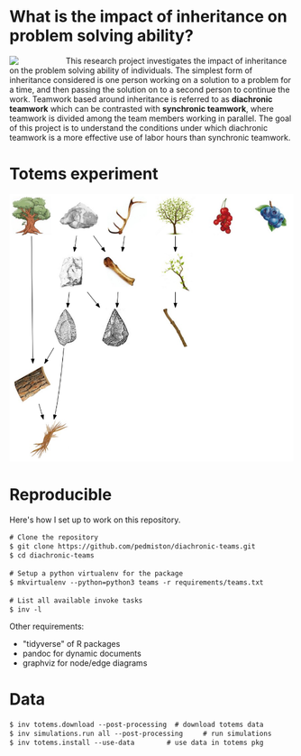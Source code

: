 # What is the impact of inheritance on problem solving ability?

<img src="https://github.com/pedmiston/diachronic-teams/raw/master/img/team-structures-all.png" align="left" width="100">

This research project investigates the impact of inheritance on the problem solving ability of individuals. The simplest form of inheritance considered is one person working on a solution to a problem for a time, and then passing the solution on to a second person to continue the work. Teamwork based around inheritance is referred to as **diachronic teamwork** which can be contrasted with **synchronic teamwork**, where teamwork is divided among the team members working in parallel. The goal of this project is to understand the conditions under which diachronic teamwork is a more effective use of labor hours than synchronic teamwork.

# Totems experiment

![](img/landscape-sample.png)

# Reproducible

Here's how I set up to work on this repository.

    # Clone the repository
    $ git clone https://github.com/pedmiston/diachronic-teams.git
    $ cd diachronic-teams

    # Setup a python virtualenv for the package
    $ mkvirtualenv --python=python3 teams -r requirements/teams.txt

    # List all available invoke tasks
    $ inv -l

Other requirements:

- "tidyverse" of R packages
- pandoc for dynamic documents
- graphviz for node/edge diagrams

# Data

    $ inv totems.download --post-processing  # download totems data
    $ inv simulations.run all --post-processing     # run simulations
    $ inv totems.install --use-data        # use data in totems pkg
